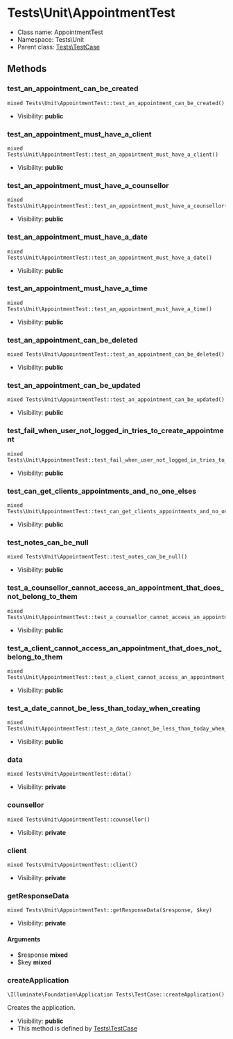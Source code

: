 Tests\Unit\AppointmentTest
===============






* Class name: AppointmentTest
* Namespace: Tests\Unit
* Parent class: [Tests\TestCase](Tests-TestCase.md)







Methods
-------


### test_an_appointment_can_be_created

    mixed Tests\Unit\AppointmentTest::test_an_appointment_can_be_created()





* Visibility: **public**




### test_an_appointment_must_have_a_client

    mixed Tests\Unit\AppointmentTest::test_an_appointment_must_have_a_client()





* Visibility: **public**




### test_an_appointment_must_have_a_counsellor

    mixed Tests\Unit\AppointmentTest::test_an_appointment_must_have_a_counsellor()





* Visibility: **public**




### test_an_appointment_must_have_a_date

    mixed Tests\Unit\AppointmentTest::test_an_appointment_must_have_a_date()





* Visibility: **public**




### test_an_appointment_must_have_a_time

    mixed Tests\Unit\AppointmentTest::test_an_appointment_must_have_a_time()





* Visibility: **public**




### test_an_appointment_can_be_deleted

    mixed Tests\Unit\AppointmentTest::test_an_appointment_can_be_deleted()





* Visibility: **public**




### test_an_appointment_can_be_updated

    mixed Tests\Unit\AppointmentTest::test_an_appointment_can_be_updated()





* Visibility: **public**




### test_fail_when_user_not_logged_in_tries_to_create_appointment

    mixed Tests\Unit\AppointmentTest::test_fail_when_user_not_logged_in_tries_to_create_appointment()





* Visibility: **public**




### test_can_get_clients_appointments_and_no_one_elses

    mixed Tests\Unit\AppointmentTest::test_can_get_clients_appointments_and_no_one_elses()





* Visibility: **public**




### test_notes_can_be_null

    mixed Tests\Unit\AppointmentTest::test_notes_can_be_null()





* Visibility: **public**




### test_a_counsellor_cannot_access_an_appointment_that_does_not_belong_to_them

    mixed Tests\Unit\AppointmentTest::test_a_counsellor_cannot_access_an_appointment_that_does_not_belong_to_them()





* Visibility: **public**




### test_a_client_cannot_access_an_appointment_that_does_not_belong_to_them

    mixed Tests\Unit\AppointmentTest::test_a_client_cannot_access_an_appointment_that_does_not_belong_to_them()





* Visibility: **public**




### test_a_date_cannot_be_less_than_today_when_creating

    mixed Tests\Unit\AppointmentTest::test_a_date_cannot_be_less_than_today_when_creating()





* Visibility: **public**




### data

    mixed Tests\Unit\AppointmentTest::data()





* Visibility: **private**




### counsellor

    mixed Tests\Unit\AppointmentTest::counsellor()





* Visibility: **private**




### client

    mixed Tests\Unit\AppointmentTest::client()





* Visibility: **private**




### getResponseData

    mixed Tests\Unit\AppointmentTest::getResponseData($response, $key)





* Visibility: **private**


#### Arguments
* $response **mixed**
* $key **mixed**



### createApplication

    \Illuminate\Foundation\Application Tests\TestCase::createApplication()

Creates the application.



* Visibility: **public**
* This method is defined by [Tests\TestCase](Tests-TestCase.md)



